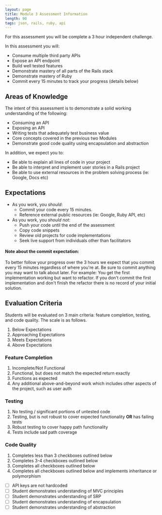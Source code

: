 ```yaml
---
layout: page
title: Module 3 Assessment Information
length: 90
tags: json, rails, ruby, api
---
```


For this assessment you will be complete a 3 hour independent challenge.

In this assessment you will:

* Consume multiple third party APIs
* Expose an API endpoint
* Build well tested features
* Demonstrate mastery of all parts of the Rails stack
* Demonstrate mastery of Ruby
* Commit every 15 minutes to track your progress (details below)

## Areas of Knowledge

The intent of this assessment is to demonstrate a solid working understanding of the following:

* Consuming an API
* Exposing an API
* Writing tests that adequately test business value
* Core concepts covered in the previous two Modules
* Demonstrate good code quality using encapsulation and abstraction

In addition, we expect you to:

* Be able to explain all lines of code in your project
* Be able to interpret and implement user stories in a Rails project
* Be able to use external resources in the problem solving process (ie: Google, Docs etc)

## Expectations

* As you work, you *should*:
  * Commit your code every 15 minutes.
  * Reference external public resources (ie: Google, Ruby API, etc)
* As you work, you *should not*:
  * Push your code until the end of the assessment
  * Copy code snippets
  * Review old projects for code implementations
  * Seek live support from individuals other than facilitators


#### Note about the commit expectation:

To better follow your progress over the 3 hours we expect that you commit every 15 minutes regardless of where you're at. Be sure to commit anything you may want to talk about later. For example: You get the first implementation working but want to refactor. If you don't commit the first implementation and don't finish the refactor there is no record of your initial solution.

## Evaluation Criteria
Students will be evaluated on 3 main criteria: feature completion, testing, and code quality. The scale is as follows.
1. Below Expectations
2. Approaching Expectations
3. Meets Expectations
4. Above Expectations

### Feature Completion

1. Incomplete/Not Functional
2. Functional, but does not match the expected return exactly
3. Functions as expected
4. Any additional above-and-beyond work which includes other aspects of the project, such as user auth

### Testing

1. No testing / significant portions of untested code
2. Testing, but is not robust to cover expected functionality __OR__ has failing tests
3. Robust testing to cover happy path functionality
4. Tests include sad path coverage

### Code Quality

1. Completes less than 3 checkboxes outlined below
2. Completes 3-4 checkboxes outlined below
3. Completes all checkboxes outlined below
4. Completes all checkboxes outlined below and implements inheritance or polymorphism

- [ ] API keys are not hardcoded
- [ ] Student demonstrates understanding of MVC principles
- [ ] Student demonstrates understanding of SRP
- [ ] Student demonstrates understanding of encapsulation
- [ ] Student demonstrates understanding of abstraction
